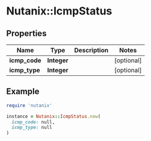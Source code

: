 # Nutanix::IcmpStatus

## Properties

| Name | Type | Description | Notes |
| ---- | ---- | ----------- | ----- |
| **icmp_code** | **Integer** |  | [optional] |
| **icmp_type** | **Integer** |  | [optional] |

## Example

```ruby
require 'nutanix'

instance = Nutanix::IcmpStatus.new(
  icmp_code: null,
  icmp_type: null
)
```

